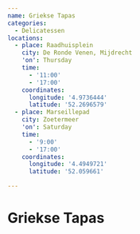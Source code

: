 ```yaml
---
name: Griekse Tapas
categories:
  - Delicatessen
locations:
  - place: Raadhuisplein
    city: De Ronde Venen, Mijdrecht
    'on': Thursday
    time:
      - '11:00'
      - '17:00'
    coordinates:
      longitude: '4.9736444'
      latitude: '52.2696579'
  - place: Marseillepad
    city: Zoetermeer
    'on': Saturday
    time:
      - '9:00'
      - '17:00'
    coordinates:
      longitude: '4.4949721'
      latitude: '52.059661'

---
```


# Griekse Tapas

